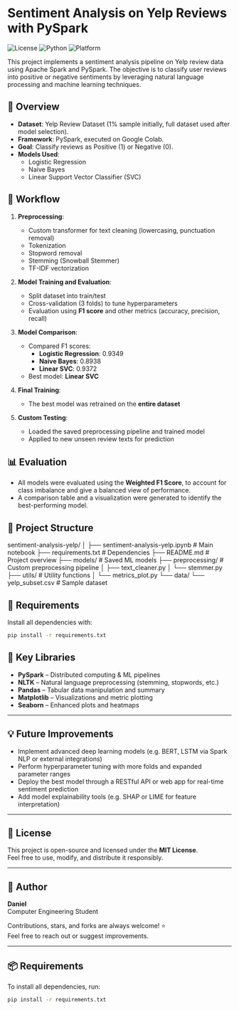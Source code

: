 # Sentiment Analysis on Yelp Reviews with PySpark

![License](https://img.shields.io/badge/license-MIT-green)
![Python](https://img.shields.io/badge/python-3.10-blue)
![Platform](https://img.shields.io/badge/platform-Colab-lightgrey)

This project implements a sentiment analysis pipeline on Yelp review data using Apache Spark and PySpark. The objective is to classify user reviews into positive or negative sentiments by leveraging natural language processing and machine learning techniques.

## 📌 Overview

- **Dataset**: Yelp Review Dataset (1% sample initially, full dataset used after model selection).
- **Framework**: PySpark, executed on Google Colab.
- **Goal**: Classify reviews as Positive (1) or Negative (0).
- **Models Used**:
  - Logistic Regression
  - Naive Bayes
  - Linear Support Vector Classifier (SVC)

## 🧪 Workflow

1. **Preprocessing**:
   - Custom transformer for text cleaning (lowercasing, punctuation removal)
   - Tokenization
   - Stopword removal
   - Stemming (Snowball Stemmer)
   - TF-IDF vectorization

2. **Model Training and Evaluation**:
   - Split dataset into train/test
   - Cross-validation (3 folds) to tune hyperparameters
   - Evaluation using **F1 score** and other metrics (accuracy, precision, recall)

3. **Model Comparison**:
   - Compared F1 scores:
     - **Logistic Regression**: 0.9349
     - **Naive Bayes**: 0.8938
     - **Linear SVC**: 0.9372
   - Best model: **Linear SVC**

4. **Final Training**:
   - The best model was retrained on the **entire dataset**

5. **Custom Testing**:
   - Loaded the saved preprocessing pipeline and trained model
   - Applied to new unseen review texts for prediction

## 📊 Evaluation

- All models were evaluated using the **Weighted F1 Score**, to account for class imbalance and give a balanced view of performance.
- A comparison table and a visualization were generated to identify the best-performing model.

## 📁 Project Structure

sentiment-analysis-yelp/
│
├── sentiment-analysis-yelp.ipynb # Main notebook
├── requirements.txt # Dependencies
├── README.md # Project overview
├── models/ # Saved ML models
├── preprocessing/ # Custom preprocessing pipeline
│ ├── text_cleaner.py
│ └── stemmer.py
├── utils/ # Utility functions
│ └── metrics_plot.py
└── data/
└── yelp_subset.csv # Sample dataset


## 🔧 Requirements

Install all dependencies with:

```bash
pip install -r requirements.txt
```
## 🧰 Key Libraries

- **PySpark** – Distributed computing & ML pipelines  
- **NLTK** – Natural language preprocessing (stemming, stopwords, etc.)  
- **Pandas** – Tabular data manipulation and summary  
- **Matplotlib** – Visualizations and metric plotting  
- **Seaborn** – Enhanced plots and heatmaps

---

## 💡 Future Improvements

- Implement advanced deep learning models (e.g. BERT, LSTM via Spark NLP or external integrations)  
- Perform hyperparameter tuning with more folds and expanded parameter ranges  
- Deploy the best model through a RESTful API or web app for real-time sentiment prediction  
- Add model explainability tools (e.g. SHAP or LIME for feature interpretation)

---

## 📜 License

This project is open-source and licensed under the **MIT License**.  
Feel free to use, modify, and distribute it responsibly.

---

## 🚀 Author

**Daniel**  
Computer Engineering Student  

Contributions, stars, and forks are always welcome! ⭐  
Feel free to reach out or suggest improvements.

---

## 📦 Requirements

To install all dependencies, run:

```bash
pip install -r requirements.txt
```
